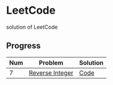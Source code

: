 # LeetCode
solution of LeetCode

## Progress
| Num | Problem | Solution |
|-----|---------|----------|
| 7 | [Reverse Integer](https://leetcode.com/problems/reverse-integer/) | [Code](./src/ReverseInteger/Solution.cpp) |

